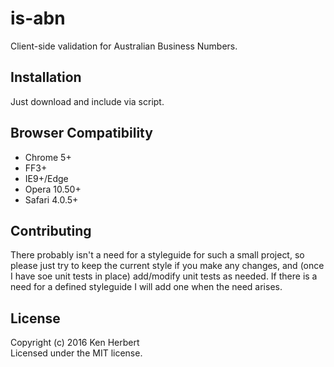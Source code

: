 # is-abn

Client-side validation for Australian Business Numbers.

## Installation

Just download and include via script.

## Browser Compatibility
- Chrome 5+
- FF3+
- IE9+/Edge
- Opera 10.50+
- Safari 4.0.5+

## Contributing
There probably isn't a need for a styleguide for such a small project, so please just try to keep the current style if you make any changes, and (once I have soe unit tests in place) add/modify unit tests as needed.
If there is a need for a defined styleguide I will add one when the need arises.

## License
Copyright (c) 2016 Ken Herbert  
Licensed under the MIT license.
